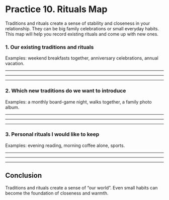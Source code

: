 # Practice 10. Rituals Map

Traditions and rituals create a sense of stability and closeness in your relationship. They
can be big family celebrations or small everyday habits. This map will help you record
existing rituals and come up with new ones.

### 1. Our existing traditions and rituals

Examples: weekend breakfasts together, anniversary celebrations, annual vacation.

____________________________________________________________
____________________________________________________________
____________________________________________________________

### 2. Which new traditions do we want to introduce

Examples: a monthly board-game night, walks together, a family photo album.

____________________________________________________________
____________________________________________________________
____________________________________________________________

### 3. Personal rituals I would like to keep

Examples: evening reading, morning coffee alone, sports.

____________________________________________________________
____________________________________________________________
____________________________________________________________

## Conclusion

Traditions and rituals create a sense of “our world”. Even small habits can become the foundation of closeness and warmth.
